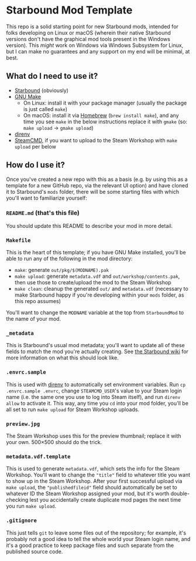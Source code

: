 # Starbound Mod Template

This repo is a solid starting point for new Starbound mods, intended
for folks developing on Linux or macOS (wherein their native Starbound
versions don't have the graphical mod tools present in the Windows
version).  This *might* work on Windows via Windows Subsystem for
Linux, but I can make no guarantees and any support on my end will be
minimal, at best.

## What do I need to use it?

- [Starbound](https://playstarbound.com/) (obviously)
- [GNU Make](https://www.gnu.org/software/make/)
  - On Linux: install it with your package manager (usually the
    package is just called `make`)
  - On macOS: install it via [Homebrew](https://brew.sh/) (`brew
    install make`), and any time you see `make` in the below
    instructions replace it with `gmake` (so: `make upload` → `gmake
    upload`)
- [direnv](https://direnv.net/)
- [SteamCMD](https://developer.valvesoftware.com/wiki/SteamCMD), if
  you want to upload to the Steam Workshop with `make upload` per
  below

## How do I use it?

Once you've created a new repo with this as a basis (e.g. by using
this as a template for a new GitHub repo, via the relevant UI option)
and have cloned it to Starbound's `mods` folder, there will be some
starting files with which you'll want to familiarize yourself:

### `README.md` (that's this file)

You should update this README to describe your mod in more detail.

### `Makefile`

This is the heart of this template; if you have GNU Make installed,
you'll be able to run any of the following in the mod directory:

- `make`: generate `out/pkg/$(MODNAME).pak`
- `make upload`: generate `metadata.vdf` and
  `out/workshop/contents.pak`, then use those to create/upload the mod
  to the Steam Workshop
- `make clean`: cleanup the generated `out/` and `metadata.vdf`
  (necessary to make Starbound happy if you're developing within your
  `mods` folder, as this repo assumes)
  
You'll want to change the `MODNAME` variable at the top from
`StarboundMod` to the name of your mod.

### `_metadata`

This is Starbound's usual mod metadata; you'll want to update all of
these fields to match the mod you're actually creating.  See [the
Starbound wiki](https://starbounder.org/Modding:Basics#Metadata_File)
for more information on what this should look like.

### `.envrc.sample`

This is used with [direnv](https://direnv.net/) to automatically set
environment variables.  Run `cp .envrc.sample .envrc`, change
`STEAMCMD_USER`'s value to your Steam login name (i.e. the same one
you use to log into Steam itself), and run `direnv allow` to activate
it.  This way, any time you `cd` into your mod folder, you'll be all
set to run `make upload` for Steam Workshop uploads.

### `preview.jpg`

The Steam Workshop uses this for the preview thumbnail; replace it
with your own.  500×500 should do the trick.

### `metadata.vdf.template`

This is used to generate `metadata.vdf`, which sets the info for the
Steam Workshop.  You'll want to change the `"title"` field to whatever
title you want to show up in the Steam Workshop.  After your first
successful upload via `make upload`, the `"publishedfileid"` field
should automatically be set to whatever ID the Steam Workshop assigned
your mod, but it's worth double-checking lest you accidentally create
duplicate mod pages the next time you run `make upload`.

### `.gitignore`

This just tells `git` to leave some files out of the repository; for
example, it's probably not a good idea to tell the whole world your
Steam login name, and it's a good practice to keep package files and
such separate from the published source code.
